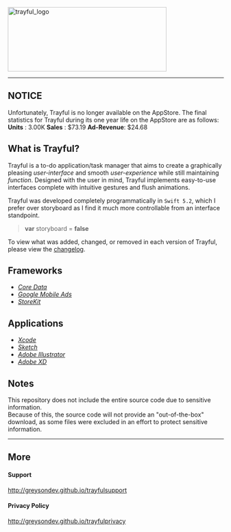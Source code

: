 <img src="https://github.com/greysonDEV/Trayful/blob/master/assets/trayful-logo.png" alt="trayful_logo" width="370" height="150">

---

## NOTICE
Unfortunately, Trayful is no longer available on the AppStore. The final statistics for Trayful during its one year life on the AppStore are as follows:
**Units**     : 3.00K
**Sales**     : $73.19
**Ad-Revenue**: $24.68

## What is Trayful?

Trayful is a to-do application/task manager that aims to create a graphically pleasing *user-interface* and smooth *user-experience* while still maintaining *function*. Designed with the user in mind, Trayful implements easy-to-use interfaces complete with intuitive gestures and flush animations.

Trayful was developed completely programmatically in `Swift 5.2`, which I prefer over storyboard as I find it much more controllable from an interface standpoint.

> **var** storyboard = **false**

To view what was added, changed, or removed in each version of Trayful, please view the [changelog](https://github.com/greysonDEV/Trayful/blob/master/CHANGELOG.md).

## Frameworks

* [*Core Data*](https://developer.apple.com/documentation/coredata)
* [*Google Mobile Ads*](https://developers.google.com/admob)
* [*StoreKit*](https://developer.apple.com/documentation/storekit)

## Applications

* [*Xcode*](https://apps.apple.com/us/app/xcode/id497799835?mt=12)
* [*Sketch*](https://www.sketch.com)
* [*Adobe Illustrator*](https://www.googleadservices.com/pagead/aclk?sa=L&ai=DChcSEwiH3KbyhtvsAhXNnLMKHRTnCYcYABAAGgJxbg&ae=2&ohost=www.google.com&cid=CAESQeD2FqqpsPj_Tj_lS2rNKnQKq-xhTsp6d6Cbf1ztKsPPd52bP6BHrvbfTq2VMgjN-sbSjqluW97KsutupeOJWi1r&sig=AOD64_1IuMHg99iSee0y8-jUmPpVGMLAxg&q&adurl&ved=2ahUKEwiqn57yhtvsAhU6hHIEHYF3ABIQ0Qx6BAgREAE&dct=1)
* [*Adobe XD*](https://www.adobe.com/products/xd.html?sdid=12B9F15S&mv=Search&ef_id=CjwKCAjw0On8BRAgEiwAincsHMPUSUFnBhebmUDX1yvSzgE8azF7pKf4K8ZrHIWYbr9MXxw2GLa9TxoCwSQQAvD_BwE:G:s&s_kwcid=AL!3085!3!315233774109!e!!g!!adobe%20xd!1641846436!65452675151)

## Notes

This repository does not include the entire source code due to sensitive information.\
Because of this, the source code will not provide an "out-of-the-box" download, as some files were excluded in an effort to protect sensitive information.

---

## More

#### Support
http://greysondev.github.io/trayfulsupport

#### Privacy Policy
http://greysondev.github.io/trayfulprivacy
